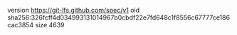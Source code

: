 version https://git-lfs.github.com/spec/v1
oid sha256:326fcff4d034993131014967b0cbdf22e7fd648c1f8556c67777ce186cac3854
size 4639

